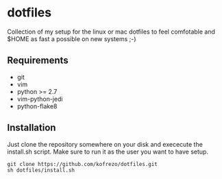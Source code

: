 # dotfiles

Collection of my setup for the linux or mac dotfiles to feel comfotable and 
$HOME as fast a possible on new systems ;-)

## Requirements

* git
* vim
* python >= 2.7
* vim-python-jedi
* python-flake8

## Installation

Just clone the repository somewhere on your disk and exececute the install.sh
script. Make sure to run it as the user you want to have setup.

    git clone https://github.com/kofrezo/dotfiles.git
    sh dotfiles/install.sh

